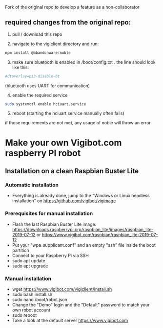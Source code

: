 Fork of the original repo to develop a feature as a non-collaborator

## required changes from the original repo:
1) pull / download this repo

2) navigate to the vigiclient directory and run:
```javascript
npm install @abandonware/noble
```
3) make sure bluetooth is enabled in /boot/config.txt . the line should look like this:   
```bash
#dtoverlay=pi3-disable-bt
```
(bluetooth uses UART for communication)

4) enable the required service
```bash
sudo systemctl enable hciuart.service
```
5) reboot (starting the hciuart service manually often fails)

if those requirements are not met, any usage of noble will throw an error


# Make your own Vigibot.com raspberry PI robot

## Installation on a clean Raspbian Buster Lite

### Automatic installation

- Everything is already done, jump to the "Windows or Linux headless installation" on https://github.com/vigibot/vigimage

### Prerequisites for manual installation

- Flash the last Raspbian Buster Lite image: https://downloads.raspberrypi.org/raspbian_lite/images/raspbian_lite-2019-07-12 or https://www.vigibot.com/raspbian/raspbian_lite-2019-07-12
- Put your "wpa_supplicant.conf" and an empty "ssh" file inside the boot partition
- Connect to your Raspberry Pi via SSH
- sudo apt update
- sudo apt upgrade

### Manual installation

- wget https://www.vigibot.com/vigiclient/install.sh
- sudo bash install.sh
- sudo nano /boot/robot.json
- Change the "Demo" login and the "Default" password to match your own robot account
- sudo reboot
- Take a look at the default server https://www.vigibot.com

